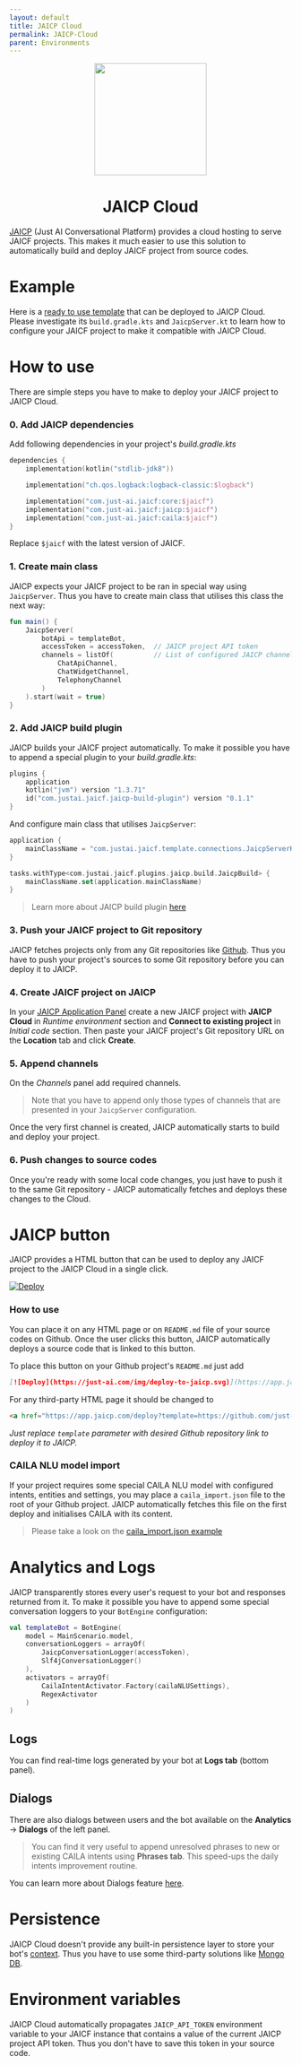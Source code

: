 ```yaml
---
layout: default
title: JAICP Cloud
permalink: JAICP-Cloud
parent: Environments
---
```


<p align="center">
<img src="https://raw.githubusercontent.com/just-ai/jaicf-kotlin/master/channels/jaicp/JACP-icon.svg" width=200>
</p>

<h1 align="center">JAICP Cloud</h1>

[JAICP](https://app.jaicp.com) (Just AI Conversational Platform) provides a cloud hosting to serve JAICF projects.
This makes it much easier to use this solution to automatically build and deploy JAICF project from source codes.

# Example

Here is a [ready to use template](https://github.com/just-ai/jaicf-jaicp-caila-template) that can be deployed to JAICP Cloud.
Please investigate its `build.gradle.kts` and `JaicpServer.kt` to learn how to configure your JAICF project to make it compatible with JAICP Cloud.

# How to use

There are simple steps you have to make to deploy your JAICF project to JAICP Cloud.

### 0. Add JAICP dependencies

Add following dependencies in your project's _build.gradle.kts_

```kotlin
dependencies {
    implementation(kotlin("stdlib-jdk8"))

    implementation("ch.qos.logback:logback-classic:$logback")

    implementation("com.just-ai.jaicf:core:$jaicf")
    implementation("com.just-ai.jaicf:jaicp:$jaicf")
    implementation("com.just-ai.jaicf:caila:$jaicf")
}
```

Replace `$jaicf` with the latest version of JAICF.

### 1. Create main class

JAICP expects your JAICF project to be ran in special way using `JaicpServer`.
Thus you have to create main class that utilises this class the next way:

```kotlin
fun main() {
    JaicpServer(
        botApi = templateBot,
        accessToken = accessToken,  // JAICP project API token
        channels = listOf(          // List of configured JAICP channels
            ChatApiChannel,
            ChatWidgetChannel,
            TelephonyChannel
        )
    ).start(wait = true)
}
```

### 2. Add JAICP build plugin

JAICP builds your JAICF project automatically.
To make it possible you have to append a special plugin to your _build.gradle.kts_:

```kotlin
plugins {
    application
    kotlin("jvm") version "1.3.71"
    id("com.justai.jaicf.jaicp-build-plugin") version "0.1.1"
}
```

And configure main class that utilises `JaicpServer`:

```kotlin
application {
    mainClassName = "com.justai.jaicf.template.connections.JaicpServerKt"
}

tasks.withType<com.justai.jaicf.plugins.jaicp.build.JaicpBuild> {
    mainClassName.set(application.mainClassName)
}
```

> Learn more about JAICP build plugin [here](https://github.com/just-ai/jaicf-kotlin/tree/master/gradle-plugins/jaicp-build-plugin)

### 3. Push your JAICF project to Git repository

JAICP fetches projects only from any Git repositories like [Github](https://github.com).
Thus you have to push your project's sources to some Git repository before you can deploy it to JAICP.

### 4. Create JAICF project on JAICP

In your [JAICP Application Panel](https://app.jaicp.com/register?utm_source=github&utm_medium=article&utm_campaign=quickstart) create a new JAICF project with **JAICP Cloud** in _Runtime environment_ section and **Connect to existing project** in _Initial code_ section.
Then paste your JAICF project's Git repository URL on the **Location** tab and click **Create**.

### 5. Append channels

On the _Channels_ panel add required channels.

> Note that you have to append only those types of channels that are presented in your `JaicpServer` configuration.

Once the very first channel is created, JAICP automatically starts to build and deploy your project.

### 6. Push changes to source codes

Once you're ready with some local code changes, you just have to push it to the same Git repository - JAICP automatically fetches and deploys these changes to the Cloud.

# JAICP button

JAICP provides a HTML button that can be used to deploy any JAICF project to the JAICP Cloud in a single click.

[![Deploy](https://just-ai.com/img/deploy-to-jaicp.svg)](https://app.jaicp.com/deploy?template=https://github.com/just-ai/jaicf-jaicp-caila-template)

### How to use

You can place it on any HTML page or on `README.md` file of your source codes on Github.
Once the user clicks this button, JAICP automatically deploys a source code that is linked to this button.

To place this button on your Github project's `README.md` just add

```markdown
[![Deploy](https://just-ai.com/img/deploy-to-jaicp.svg)](https://app.jaicp.com/deploy)
```

For any third-party HTML page it should be changed to

```html
<a href="https://app.jaicp.com/deploy?template=https://github.com/just-ai/jaicf-jaicp-caila-template"><img src="https://just-ai.com/img/deploy-to-jaicp.svg"></a>
```

_Just replace `template` parameter with desired Github repository link to deploy it to JAICP._

### CAILA NLU model import

If your project requires some special CAILA NLU model with configured intents, entities and settings, you may place a `caila_import.json` file to the root of your Github project.
JAICP automatically fetches this file on the first deploy and initialises CAILA with its content.

> Please take a look on the [caila_import.json example](https://github.com/just-ai/jaicf-jaicp-caila-template/blob/master/caila_import.json)

# Analytics and Logs

JAICP transparently stores every user's request to your bot and responses returned from it.
To make it possible you have to append some special conversation loggers to your `BotEngine` configuration:

```kotlin
val templateBot = BotEngine(
    model = MainScenario.model,
    conversationLoggers = arrayOf(
        JaicpConversationLogger(accessToken),
        Slf4jConversationLogger()
    ),
    activators = arrayOf(
        CailaIntentActivator.Factory(cailaNLUSettings),
        RegexActivator
    )
)
```

## Logs
You can find real-time logs generated by your bot at **Logs tab** (bottom panel).

## Dialogs
There are also dialogs between users and the bot available on the **Analytics** -> **Dialogs** of the left panel.

> You can find it very useful to append unresolved phrases to new or existing CAILA intents using **Phrases tab**.
This speed-ups the daily intents improvement routine.

You can learn more about Dialogs feature [here](https://help.just-ai.com/#/docs/en/analytics/dialog_logs).

# Persistence

JAICP Cloud doesn't provide any built-in persistence layer to store your bot's [context](context).
Thus you have to use some third-party solutions like [Mongo DB](https://github.com/just-ai/jaicf-kotlin/tree/master/managers/mongo).

# Environment variables

JAICP Cloud automatically propagates `JAICP_API_TOKEN` environment variable to your JAICF instance that contains a value of the current JAICP project API token. Thus you don't have to save this token in your source code.